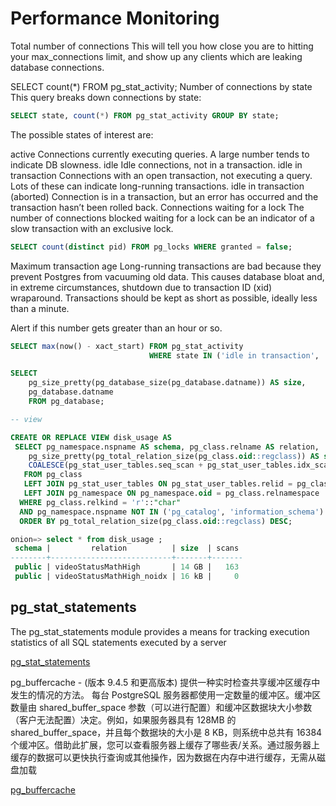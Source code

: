 
# Performance Monitoring

Total number of connections
This will tell you how close you are to hitting your max_connections limit, and show up any clients which are leaking database connections.

SELECT count(*) FROM pg_stat_activity;
Number of connections by state
This query breaks down connections by state:

```sql
SELECT state, count(*) FROM pg_stat_activity GROUP BY state;

```

The possible states of interest are:

active
Connections currently executing queries. A large number tends to indicate DB slowness.
idle
Idle connections, not in a transaction.
idle in transaction
Connections with an open transaction, not executing a query. Lots of these can indicate long-running transactions.
idle in transaction (aborted)
Connection is in a transaction, but an error has occurred and the transaction hasn’t been rolled back.
Connections waiting for a lock
The number of connections blocked waiting for a lock can be an indicator of a slow transaction with an exclusive lock.

```sql
SELECT count(distinct pid) FROM pg_locks WHERE granted = false;
```

Maximum transaction age
Long-running transactions are bad because they prevent Postgres from vacuuming old data. This causes database bloat and, in extreme circumstances, shutdown due to transaction ID (xid) wraparound. Transactions should be kept as short as possible, ideally less than a minute.

Alert if this number gets greater than an hour or so.

```sql
SELECT max(now() - xact_start) FROM pg_stat_activity
                               WHERE state IN ('idle in transaction', 'active');

SELECT
    pg_size_pretty(pg_database_size(pg_database.datname)) AS size,
    pg_database.datname
    FROM pg_database;

-- view

CREATE OR REPLACE VIEW disk_usage AS
 SELECT pg_namespace.nspname AS schema, pg_class.relname AS relation,
    pg_size_pretty(pg_total_relation_size(pg_class.oid::regclass)) AS size,
    COALESCE(pg_stat_user_tables.seq_scan + pg_stat_user_tables.idx_scan, 0) AS scans
   FROM pg_class
   LEFT JOIN pg_stat_user_tables ON pg_stat_user_tables.relid = pg_class.oid
   LEFT JOIN pg_namespace ON pg_namespace.oid = pg_class.relnamespace
  WHERE pg_class.relkind = 'r'::"char"
  AND pg_namespace.nspname NOT IN ('pg_catalog', 'information_schema')
  ORDER BY pg_total_relation_size(pg_class.oid::regclass) DESC;

onion=> select * from disk_usage ;
 schema |         relation          | size  | scans
--------+---------------------------+-------+-------
 public | videoStatusMathHigh       | 14 GB |   163
 public | videoStatusMathHigh_noidx | 16 kB |     0

```

## pg_stat_statements
The pg_stat_statements module provides a means for tracking execution statistics of all SQL statements executed by a server

[pg_stat_statements](https://www.postgresql.org/docs/9.3/static/pgstatstatements.html)

pg_buffercache - (版本 9.4.5 和更高版本) 提供一种实时检查共享缓冲区缓存中发生的情况的方法。
每台 PostgreSQL 服务器都使用一定数量的缓冲区。缓冲区数量由 shared_buffer_space 参数（可以进行配置）和缓冲区数据块大小参数（客户无法配置）决定。例如，如果服务器具有 128MB 的 shared_buffer_space，并且每个数据块的大小是 8 KB，则系统中总共有 16384 个缓冲区。借助此扩展，您可以查看服务器上缓存了哪些表/关系。通过服务器上缓存的数据可以更快执行查询或其他操作，因为数据在内存中进行缓存，无需从磁盘加载

[pg_buffercache](https://www.postgresql.org/docs/9.1/static/pgbuffercache.html)

